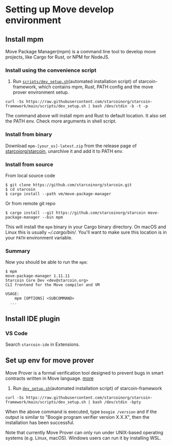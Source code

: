 # Setting up Move develop environment

## Install mpm
Move Package Manager(mpm) is a command line tool to develop move projects, like Cargo for Rust, or NPM for NodeJS.

### Install using the convenience script
1. Run [`scripts/dev_setup.sh`](https://github.com/starcoinorg/starcoin-framework/blob/main/scripts/dev_setup.sh)(automated installation script) of starcoin-framework, which contains mpm, Rust, PATH config and the move prover environment setup.
```
curl -Ss https://raw.githubusercontent.com/starcoinorg/starcoin-framework/main/scripts/dev_setup.sh | bash /dev/stdin -b -t -p
```

The command above will install mpm and Rust to default location. It also set the PATH env. Check more arguments in shell script.

### Install from binary
Download `mpm-[your_os]-latest.zip` from the release page of [starcoiorg/starcoin](https://github.com/starcoinorg/starcoin), unarchive it and add it to PATH env.

### Install from source

From local source code
```
$ git clone https://github.com/starcoinorg/starcoin.git
$ cd starcoin
$ cargo install --path vm/move-package-manager
```

Or from remote git repo
```
$ cargo install --git https://github.com/starcoinorg/starcoin move-package-manager --bin mpm
```

This will install the `mpm` binary in your Cargo binary directory. On macOS and Linux this is usually *~/.cargo/bin/*. You'll want to make sure this location is in your `PATH` environment variable.

### Summary
Now you should be able to run the `mpm`:
```
$ mpm
move-package-manager 1.11.11
Starcoin Core Dev <dev@starcoin.org>
CLI frontend for the Move compiler and VM

USAGE:
    mpm [OPTIONS] <SUBCOMMAND>
  ...
```

## Install IDE plugin

### VS Code
Search `starcoin-ide` in Extensions.

## Set up env for move prover

Move Prover is a formal verification tool designed to prevent bugs in smart contracts written in Move language. [more](../03-move/100-move-prover/02-mvp-tutorial.md)

1. Run [`dev_setup.sh`](https://github.com/starcoinorg/starcoin-framework/blob/main/scripts/dev_setup.sh)(automated installation script) of starcoin-framework

```
curl -Ss https://raw.githubusercontent.com/starcoinorg/starcoin-framework/main/scripts/dev_setup.sh | bash /dev/stdin -bpty
```

When the above command is executed, type `boogie /version` and if the output is similar to "Boogie program verifier version X.X.X", then the installation has been successful.

Note that currently Move Prover can only run under UNIX-based operating systems (e.g. Linux, macOS). Windows users can run it by installing WSL.
